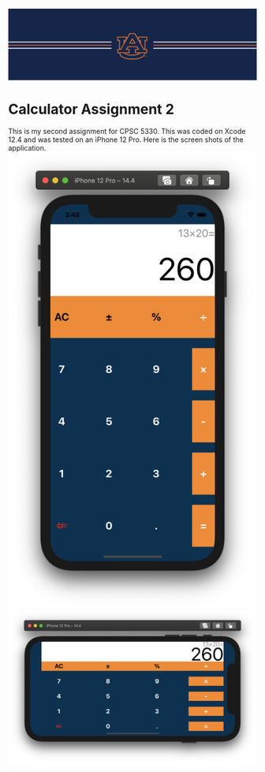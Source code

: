 ![alt text](https://github.com/SidneyTeague/Assignment1/blob/main/Docs/banner_au.png?raw=true)
# Calculator Assignment 2
This is my second assignment for CPSC 5330. This was coded on Xcode 12.4 and was tested on an iPhone 12 Pro.
Here is the screen shots of the application.
![alt text](https://github.com/SidneyTeague/Calculator/blob/main/Docs/iPhone12Cal1.png?raw=true)
![alt text](https://github.com/SidneyTeague/Calculator/blob/main/Docs/iPhone12Cal2.png?raw=true)
